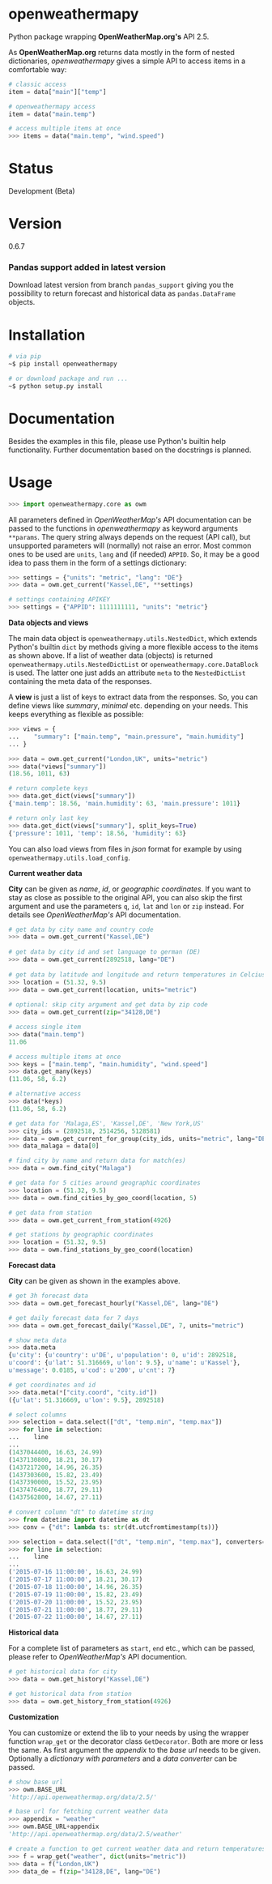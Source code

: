 # openweathermapy
Python package wrapping **OpenWeatherMap.org's** API 2.5.

As **OpenWeatherMap.org** returns data mostly in the form of nested dictionaries,
*openweathermapy* gives a simple API to access items in a comfortable way:
```Python
# classic access
item = data["main"]["temp"]

# openweathermapy access
item = data("main.temp")

# access multiple items at once
>>> items = data("main.temp", "wind.speed")
```

# Status
Development (Beta)

# Version
0.6.7

### Pandas support added in latest version
Download latest version from branch ``pandas_support`` giving you the possibility
to return forecast and historical data as ``pandas.DataFrame`` objects.

# Installation
```bash
# via pip
~$ pip install openweathermapy

# or download package and run ...
~$ python setup.py install
```

# Documentation
Besides the examples in this file, please use Python's builtin help functionality.
Further documentation based on the docstrings is planned.

# Usage
```Python
>>> import openweathermapy.core as owm
```

All parameters defined in *OpenWeatherMap's* API documentation can be passed to the functions
in *openweathermapy* as keyword arguments ``**params``.
The query string always depends on the request (API call), but unsupported parameters will (normally) not raise an error. Most common ones to be used are ``units``, ``lang`` and (if needed) ``APPID``. So, it may be a good idea to pass them
in the form of a settings dictionary:

```Python
>>> settings = {"units": "metric", "lang": "DE"}
>>> data = owm.get_current("Kassel,DE", **settings)

# settings containing APIKEY
>>> settings = {"APPID": 1111111111, "units": "metric"}
```

**Data objects and views**

The main data object is ``openweathermapy.utils.NestedDict``, which extends Python's builtin ``dict`` 
by methods giving a more flexible access to the items as shown above. If a list of weather data (objects) is returned
``openweathermapy.utils.NestedDictList`` or ``openweathermapy.core.DataBlock`` is used. The latter one just adds
an attribute ``meta`` to the ``NestedDictList`` containing the meta data of the responses.

A **view** is just a list of keys to extract data from the responses. So, you can define views like *summary*,
*minimal* etc. depending on your needs. This keeps everything as flexible as possible:

```Python
>>> views = {
...    "summary": ["main.temp", "main.pressure", "main.humidity"]
... }

>>> data = owm.get_current("London,UK", units="metric")
>>> data(*views["summary"])
(18.56, 1011, 63)

# return complete keys
>>> data.get_dict(views["summary"])
{'main.temp': 18.56, 'main.humidity': 63, 'main.pressure': 1011}

# return only last key
>>> data.get_dict(views["summary"], split_keys=True)
{'pressure': 1011, 'temp': 18.56, 'humidity': 63} 
```   
You can also load views from files in *json* format for example by using ``openweathermapy.utils.load_config``.

**Current weather data**

**City** can be given as *name*, *id*, or *geographic coordinates*.
If you want to stay as close as possible to the original API, you can also skip the
first argument and use the parameters ``q``, ``id``, ``lat`` and ``lon`` or ``zip`` instead.
For details see *OpenWeatherMap's* API documentation.

```Python
# get data by city name and country code
>>> data = owm.get_current("Kassel,DE")
	
# get data by city id and set language to german (DE)
>>> data = owm.get_current(2892518, lang="DE")
	
# get data by latitude and longitude and return temperatures in Celcius
>>> location = (51.32, 9.5)
>>> data = owm.get_current(location, units="metric")
	
# optional: skip city argument and get data by zip code
>>> data = owm.get_current(zip="34128,DE") 

# access single item
>>> data("main.temp")
11.06

# access multiple items at once
>>> keys = ["main.temp", "main.humidity", "wind.speed"]
>>> data.get_many(keys)
(11.06, 58, 6.2)

# alternative access
>>> data(*keys)
(11.06, 58, 6.2)

# get data for 'Malaga,ES', 'Kassel,DE', 'New York,US'
>>> city_ids = (2892518, 2514256, 5128581)
>>> data = owm.get_current_for_group(city_ids, units="metric", lang="DE")
>>> data_malaga = data[0]

# find city by name and return data for match(es)
>>> data = owm.find_city("Malaga")

# get data for 5 cities around geographic coordinates
>>> location = (51.32, 9.5)
>>> data = owm.find_cities_by_geo_coord(location, 5)

# get data from station
>>> data = owm.get_current_from_station(4926)

# get stations by geographic coordinates
>>> location = (51.32, 9.5)
>>> data = owm.find_stations_by_geo_coord(location)
```

**Forecast data**

**City** can be given as shown in the examples above.  

```Python
# get 3h forecast data
>>> data = owm.get_forecast_hourly("Kassel,DE", lang="DE")

# get daily forecast data for 7 days
>>> data = owm.get_forecast_daily("Kassel,DE", 7, units="metric")

# show meta data
>>> data.meta
{u'city': {u'country': u'DE', u'population': 0, u'id': 2892518,
u'coord': {u'lat': 51.316669, u'lon': 9.5}, u'name': u'Kassel'},
u'message': 0.0185, u'cod': u'200', u'cnt': 7}

# get coordinates and id
>>> data.meta(*["city.coord", "city.id"])
({u'lat': 51.316669, u'lon': 9.5}, 2892518)

# select columns
>>> selection = data.select(["dt", "temp.min", "temp.max"])
>>> for line in selection:
...    line 
...
(1437044400, 16.63, 24.99)
(1437130800, 18.21, 30.17)
(1437217200, 14.96, 26.35)
(1437303600, 15.82, 23.49)
(1437390000, 15.52, 23.95)
(1437476400, 18.77, 29.11)
(1437562800, 14.67, 27.11)

# convert column "dt" to datetime string
>>> from datetime import datetime as dt
>>> conv = {"dt": lambda ts: str(dt.utcfromtimestamp(ts))}

>>> selection = data.select(["dt", "temp.min", "temp.max"], converters=conv)
>>> for line in selection:
...    line 
...
('2015-07-16 11:00:00', 16.63, 24.99)
('2015-07-17 11:00:00', 18.21, 30.17)
('2015-07-18 11:00:00', 14.96, 26.35)
('2015-07-19 11:00:00', 15.82, 23.49)
('2015-07-20 11:00:00', 15.52, 23.95)
('2015-07-21 11:00:00', 18.77, 29.11)
('2015-07-22 11:00:00', 14.67, 27.11)
```

**Historical data**

For a complete list of parameters as ``start``, ``end`` etc., which can be passed, please refer
to *OpenWeatherMap's* API documention. 

```Python
# get historical data for city
>>> data = owm.get_history("Kassel,DE")

# get historical data from station
>>> data = owm.get_history_from_station(4926)
```

**Customization**

You can customize or extend the lib to your needs by using the wrapper function ``wrap_get`` or the decorator
class ``GetDecorator``. Both are more or less the same. As first argument the *appendix* to the *base url* needs
to be given. Optionally a *dictionary with parameters* and a *data converter* can be passed. 

```Python
# show base url
>>> owm.BASE_URL
'http://api.openweathermap.org/data/2.5/'

# base url for fetching current weather data
>>> appendix = "weather"
>>> owm.BASE_URL+appendix
'http://api.openweathermap.org/data/2.5/weather'

# create a function to get current weather data and return temperatures in Celsius (units="metric") 
>>> f = wrap_get("weather", dict(units="metric"))
>>> data = f("London,UK")
>>> data_de = f(zip="34128,DE", lang="DE")
```
